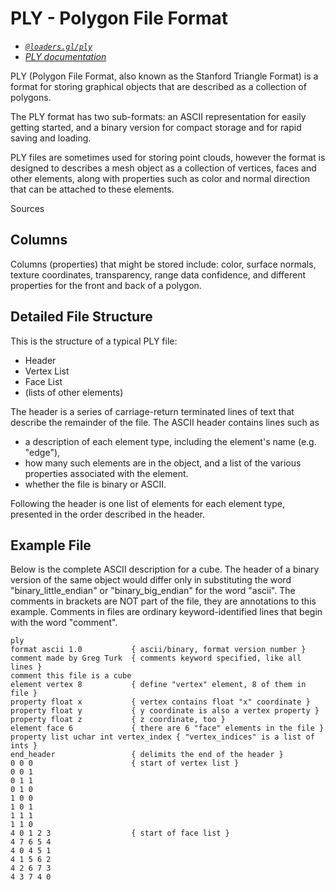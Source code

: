 # PLY - Polygon File Format

- *[`@loaders.gl/ply`](/docs/modules/ply)*
- *[PLY documentation](http://paulbourke.net/dataformats/ply/)*

PLY (Polygon File Format, also known as the Stanford Triangle Format) is a format for storing graphical objects that are described as a collection of polygons.

The PLY format has two sub-formats: an ASCII representation for easily getting started, and a binary version for compact storage and for rapid saving and loading.

PLY files are sometimes used for storing point clouds, however the format is designed to describes a mesh object as a collection of vertices, faces and other elements, along with properties such as color and normal direction that can be attached to these elements. 

Sources

## Columns

Columns (properties) that might be stored include: color, surface normals, texture coordinates, transparency, range data confidence, and different properties for the front and back of a polygon.

## Detailed File Structure

This is the structure of a typical PLY file:

- Header
- Vertex List
- Face List
- (lists of other elements)

The header is a series of carriage-return terminated lines of text that describe the remainder of the file. The ASCII header contains lines such as 
- a description of each element type, including the element's name (e.g. "edge"), 
- how many such elements are in the object, and a list of the various properties associated with the element. 
- whether the file is binary or ASCII. 

Following the header is one list of elements for each element type, presented in the order described in the header.


## Example File

Below is the complete ASCII description for a cube. The header of a binary version of the same object would differ only in substituting the word "binary_little_endian" or "binary_big_endian" for the word "ascii". The comments in brackets are NOT part of the file, they are annotations to this example. Comments in files are ordinary keyword-identified lines that begin with the word "comment".

```
ply
format ascii 1.0           { ascii/binary, format version number }
comment made by Greg Turk  { comments keyword specified, like all lines }
comment this file is a cube
element vertex 8           { define "vertex" element, 8 of them in file }
property float x           { vertex contains float "x" coordinate }
property float y           { y coordinate is also a vertex property }
property float z           { z coordinate, too }
element face 6             { there are 6 "face" elements in the file }
property list uchar int vertex_index { "vertex_indices" is a list of ints }
end_header                 { delimits the end of the header }
0 0 0                      { start of vertex list }
0 0 1
0 1 1
0 1 0
1 0 0
1 0 1
1 1 1
1 1 0
4 0 1 2 3                  { start of face list }
4 7 6 5 4
4 0 4 5 1
4 1 5 6 2
4 2 6 7 3
4 3 7 4 0
```